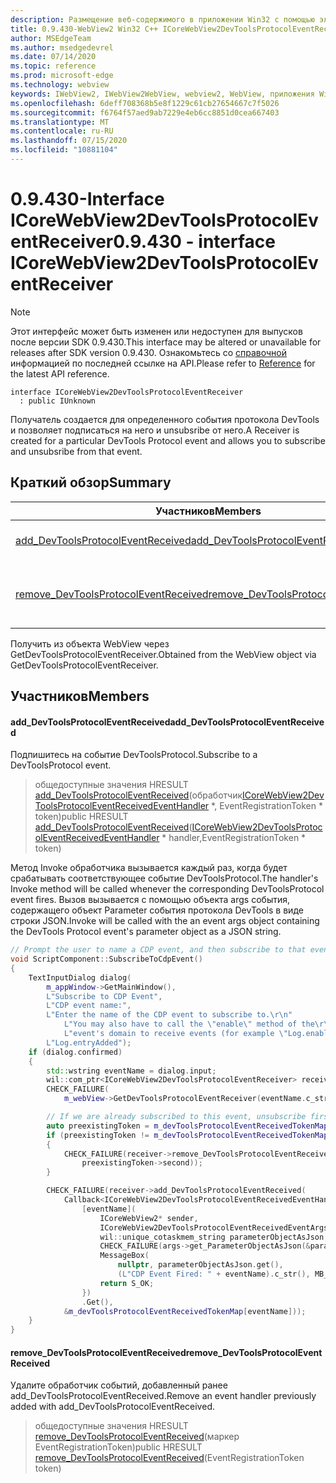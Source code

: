 ```yaml
---
description: Размещение веб-содержимого в приложении Win32 с помощью элемента управления Microsoft Edge WebView2
title: 0.9.430-WebView2 Win32 C++ ICoreWebView2DevToolsProtocolEventReceiver
author: MSEdgeTeam
ms.author: msedgedevrel
ms.date: 07/14/2020
ms.topic: reference
ms.prod: microsoft-edge
ms.technology: webview
keywords: IWebView2, IWebView2WebView, webview2, WebView, приложения Win32, Win32, EDGE, ICoreWebView2, ICoreWebView2Host, элемент управления "веб-браузер", HTML Edge
ms.openlocfilehash: 6deff708368b5e8f1229c61cb27654667c7f5026
ms.sourcegitcommit: f6764f57aed9ab7229e4eb6cc8851d0cea667403
ms.translationtype: MT
ms.contentlocale: ru-RU
ms.lasthandoff: 07/15/2020
ms.locfileid: "10881104"
---
```

# <span data-ttu-id="7a56b-104">0.9.430-Interface ICoreWebView2DevToolsProtocolEventReceiver</span><span class="sxs-lookup"><span data-stu-id="7a56b-104">0.9.430 - interface ICoreWebView2DevToolsProtocolEventReceiver</span></span> 

> [!NOTE]
> <span data-ttu-id="7a56b-105">Этот интерфейс может быть изменен или недоступен для выпусков после версии SDK 0.9.430.</span><span class="sxs-lookup"><span data-stu-id="7a56b-105">This interface may be altered or unavailable for releases after SDK version 0.9.430.</span></span> <span data-ttu-id="7a56b-106">Ознакомьтесь со [справочной](../../../webview2-api-reference.md) информацией по последней ссылке на API.</span><span class="sxs-lookup"><span data-stu-id="7a56b-106">Please refer to [Reference](../../../webview2-api-reference.md) for the latest API reference.</span></span>

```
interface ICoreWebView2DevToolsProtocolEventReceiver
  : public IUnknown
```

<span data-ttu-id="7a56b-107">Получатель создается для определенного события протокола DevTools и позволяет подписаться на него и unsubsribe от него.</span><span class="sxs-lookup"><span data-stu-id="7a56b-107">A Receiver is created for a particular DevTools Protocol event and allows you to subscribe and unsubsribe from that event.</span></span>

## <span data-ttu-id="7a56b-108">Краткий обзор</span><span class="sxs-lookup"><span data-stu-id="7a56b-108">Summary</span></span>

 <span data-ttu-id="7a56b-109">Участников</span><span class="sxs-lookup"><span data-stu-id="7a56b-109">Members</span></span>                        | <span data-ttu-id="7a56b-110">Описания</span><span class="sxs-lookup"><span data-stu-id="7a56b-110">Descriptions</span></span>
--------------------------------|---------------------------------------------
[<span data-ttu-id="7a56b-111">add_DevToolsProtocolEventReceived</span><span class="sxs-lookup"><span data-stu-id="7a56b-111">add_DevToolsProtocolEventReceived</span></span>](#add_devtoolsprotocoleventreceived) | <span data-ttu-id="7a56b-112">Подпишитесь на событие DevToolsProtocol.</span><span class="sxs-lookup"><span data-stu-id="7a56b-112">Subscribe to a DevToolsProtocol event.</span></span>
[<span data-ttu-id="7a56b-113">remove_DevToolsProtocolEventReceived</span><span class="sxs-lookup"><span data-stu-id="7a56b-113">remove_DevToolsProtocolEventReceived</span></span>](#remove_devtoolsprotocoleventreceived) | <span data-ttu-id="7a56b-114">Удалите обработчик событий, добавленный ранее add_DevToolsProtocolEventReceived.</span><span class="sxs-lookup"><span data-stu-id="7a56b-114">Remove an event handler previously added with add_DevToolsProtocolEventReceived.</span></span>

<span data-ttu-id="7a56b-115">Получить из объекта WebView через GetDevToolsProtocolEventReceiver.</span><span class="sxs-lookup"><span data-stu-id="7a56b-115">Obtained from the WebView object via GetDevToolsProtocolEventReceiver.</span></span>

## <span data-ttu-id="7a56b-116">Участников</span><span class="sxs-lookup"><span data-stu-id="7a56b-116">Members</span></span>

#### <span data-ttu-id="7a56b-117">add_DevToolsProtocolEventReceived</span><span class="sxs-lookup"><span data-stu-id="7a56b-117">add_DevToolsProtocolEventReceived</span></span> 

<span data-ttu-id="7a56b-118">Подпишитесь на событие DevToolsProtocol.</span><span class="sxs-lookup"><span data-stu-id="7a56b-118">Subscribe to a DevToolsProtocol event.</span></span>

> <span data-ttu-id="7a56b-119">общедоступные значения HRESULT [add_DevToolsProtocolEventReceived](#add_devtoolsprotocoleventreceived)(обработчик[ICoreWebView2DevToolsProtocolEventReceivedEventHandler](ICoreWebView2DevToolsProtocolEventReceivedEventHandler.md) \*, EventRegistrationToken \* token)</span><span class="sxs-lookup"><span data-stu-id="7a56b-119">public HRESULT [add_DevToolsProtocolEventReceived](#add_devtoolsprotocoleventreceived)([ICoreWebView2DevToolsProtocolEventReceivedEventHandler](ICoreWebView2DevToolsProtocolEventReceivedEventHandler.md) \* handler,EventRegistrationToken \* token)</span></span>

<span data-ttu-id="7a56b-120">Метод Invoke обработчика вызывается каждый раз, когда будет срабатывать соответствующее событие DevToolsProtocol.</span><span class="sxs-lookup"><span data-stu-id="7a56b-120">The handler's Invoke method will be called whenever the corresponding DevToolsProtocol event fires.</span></span> <span data-ttu-id="7a56b-121">Вызов вызывается с помощью объекта args события, содержащего объект Parameter события протокола DevTools в виде строки JSON.</span><span class="sxs-lookup"><span data-stu-id="7a56b-121">Invoke will be called with the an event args object containing the DevTools Protocol event's parameter object as a JSON string.</span></span>

```cpp
// Prompt the user to name a CDP event, and then subscribe to that event.
void ScriptComponent::SubscribeToCdpEvent()
{
    TextInputDialog dialog(
        m_appWindow->GetMainWindow(),
        L"Subscribe to CDP Event",
        L"CDP event name:",
        L"Enter the name of the CDP event to subscribe to.\r\n"
            L"You may also have to call the \"enable\" method of the\r\n"
            L"event's domain to receive events (for example \"Log.enable\").\r\n",
        L"Log.entryAdded");
    if (dialog.confirmed)
    {
        std::wstring eventName = dialog.input;
        wil::com_ptr<ICoreWebView2DevToolsProtocolEventReceiver> receiver;
        CHECK_FAILURE(
            m_webView->GetDevToolsProtocolEventReceiver(eventName.c_str(), &receiver));

        // If we are already subscribed to this event, unsubscribe first.
        auto preexistingToken = m_devToolsProtocolEventReceivedTokenMap.find(eventName);
        if (preexistingToken != m_devToolsProtocolEventReceivedTokenMap.end())
        {
            CHECK_FAILURE(receiver->remove_DevToolsProtocolEventReceived(
                preexistingToken->second));
        }

        CHECK_FAILURE(receiver->add_DevToolsProtocolEventReceived(
            Callback<ICoreWebView2DevToolsProtocolEventReceivedEventHandler>(
                [eventName](
                    ICoreWebView2* sender,
                    ICoreWebView2DevToolsProtocolEventReceivedEventArgs* args) -> HRESULT {
                    wil::unique_cotaskmem_string parameterObjectAsJson;
                    CHECK_FAILURE(args->get_ParameterObjectAsJson(&parameterObjectAsJson));
                    MessageBox(
                        nullptr, parameterObjectAsJson.get(),
                        (L"CDP Event Fired: " + eventName).c_str(), MB_OK);
                    return S_OK;
                })
                .Get(),
            &m_devToolsProtocolEventReceivedTokenMap[eventName]));
    }
}
```

#### <span data-ttu-id="7a56b-122">remove_DevToolsProtocolEventReceived</span><span class="sxs-lookup"><span data-stu-id="7a56b-122">remove_DevToolsProtocolEventReceived</span></span> 

<span data-ttu-id="7a56b-123">Удалите обработчик событий, добавленный ранее add_DevToolsProtocolEventReceived.</span><span class="sxs-lookup"><span data-stu-id="7a56b-123">Remove an event handler previously added with add_DevToolsProtocolEventReceived.</span></span>

> <span data-ttu-id="7a56b-124">общедоступные значения HRESULT [remove_DevToolsProtocolEventReceived](#remove_devtoolsprotocoleventreceived)(маркер EventRegistrationToken)</span><span class="sxs-lookup"><span data-stu-id="7a56b-124">public HRESULT [remove_DevToolsProtocolEventReceived](#remove_devtoolsprotocoleventreceived)(EventRegistrationToken token)</span></span>

